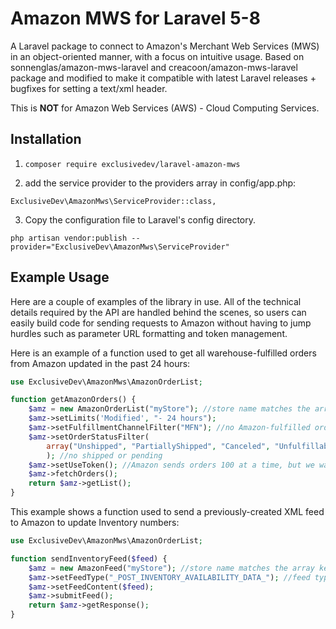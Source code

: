 Amazon MWS for Laravel 5-8
============
A Laravel package to connect to Amazon's Merchant Web Services (MWS) in an object-oriented manner, with a focus on intuitive usage. Based on sonnenglas/amazon-mws-laravel and creacoon/amazon-mws-laravel package and modified to make it compatible with latest Laravel releases + bugfixes for setting a text/xml header.

This is __NOT__ for Amazon Web Services (AWS) - Cloud Computing Services.

## Installation

1. `composer require exclusivedev/laravel-amazon-mws`

2. add the service provider to the providers array in config/app.php:
```
ExclusiveDev\AmazonMws\ServiceProvider::class,
```
3. Copy the configuration file to Laravel's config directory.
```
php artisan vendor:publish --provider="ExclusiveDev\AmazonMws\ServiceProvider"
```

## Example Usage

Here are a couple of examples of the library in use.
All of the technical details required by the API are handled behind the scenes,
so users can easily build code for sending requests to Amazon
without having to jump hurdles such as parameter URL formatting and token management. 

Here is an example of a function used to get all warehouse-fulfilled orders from Amazon updated in the past 24 hours:
```php
use ExclusiveDev\AmazonMws\AmazonOrderList;

function getAmazonOrders() {
    $amz = new AmazonOrderList("myStore"); //store name matches the array key in the config file
    $amz->setLimits('Modified', "- 24 hours");
    $amz->setFulfillmentChannelFilter("MFN"); //no Amazon-fulfilled orders
    $amz->setOrderStatusFilter(
        array("Unshipped", "PartiallyShipped", "Canceled", "Unfulfillable")
        ); //no shipped or pending
    $amz->setUseToken(); //Amazon sends orders 100 at a time, but we want them all
    $amz->fetchOrders();
    return $amz->getList();
}
```
This example shows a function used to send a previously-created XML feed to Amazon to update Inventory numbers:
```php
use ExclusiveDev\AmazonMws\AmazonOrderList;

function sendInventoryFeed($feed) {
    $amz = new AmazonFeed("myStore"); //store name matches the array key in the config file
    $amz->setFeedType("_POST_INVENTORY_AVAILABILITY_DATA_"); //feed types listed in documentation
    $amz->setFeedContent($feed);
    $amz->submitFeed();
    return $amz->getResponse();
}
```
